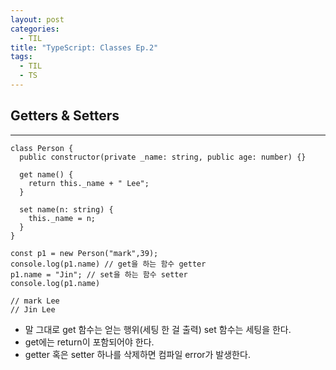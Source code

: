 ```yaml
---
layout: post
categories:
  - TIL
title: "TypeScript: Classes Ep.2"
tags:
  - TIL
  - TS
---
```

## __Getters & Setters__
---

```tsx
class Person {
  public constructor(private _name: string, public age: number) {}

  get name() {
    return this._name + " Lee";
  }

  set name(n: string) {
    this._name = n;
  }
}

const p1 = new Person("mark",39);
console.log(p1.name) // get을 하는 함수 getter
p1.name = "Jin"; // set을 하는 함수 setter
console.log(p1.name)

// mark Lee
// Jin Lee
```

- 말 그대로 get 함수는 얻는 행위(세팅 한 걸 출력) set 함수는 세팅을 한다.
- get에는 return이 포함되어야 한다.
- getter 혹은 setter 하나를 삭제하면 컴파일 error가 발생한다.